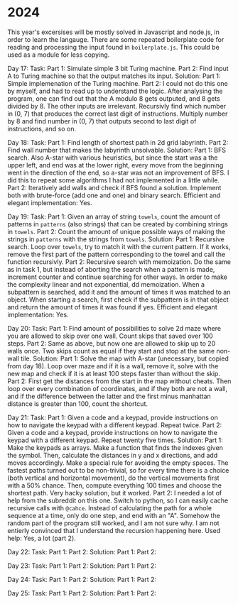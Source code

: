 # 2024

This year's excersises will be mostly solved in Javascript and node.js, in order to learn the langauge. There are some repeated boilerplate code for reading and processing the input found in `boilerplate.js`. This could be used as a module for less copying.

Day 17:
    Task:
        Part 1: Simulate simple 3 bit Turing machine.
        Part 2: Find input A to Turing machine so that the output matches its input.
    Solution:
        Part 1: Simple implemenation of the Turing machine.
        Part 2: I could not do this one by myself, and had to read up to understand the logic. After analysing the program, one can find out that the A modulo 8 gets outputed, and 8 gets divided by 8. The other inputs are irrelevant. Recursivly find which number in (0, 7) that produces the correct last digit of instructions. Multiply number by 8 and find number in (0, 7) that outputs second to last digit of instructions, and so on.

Day 18:
    Task:
        Part 1: Find length of shortest path in 2d grid labyrinth.
        Part 2: Find wall number that makes the labyrinth unsolvable.
    Solution:
        Part 1: BFS search. Also A-star with various heuristics, but since the start was a the upper left, and end was at the lower right, every move from the beginning went in the direction of the end, so a-star was not an improvement of BFS. I did this to repeat some algorithms I had not implemented in a little while.
        Part 2: Iteratively add walls and check if BFS found a solution. Implement both with brute-force (add one and one) and binary search.
    Efficient and elegant implementation: Yes.

Day 19:
    Task:
        Part 1: Given an array of string `towels`, count the amount of patterns in `patterns` (also strings) that can be created by combining strings in `towels`.
        Part 2: Count the amount of unique possible ways of making the strings in `patterns` with the strings from `towels`.
    Solution:
        Part 1: Recursive search. Loop over `towels`, try to match it with the current pattern. If it works, remove the first part of the pattern corresponding to the towel and call the function recursivly.
        Part 2: Recursive search with memoization. Do the same as in task 1, but instead of aborting the search when a pattern is made, increment counter and continue searching for other ways. In order to make the complexity linear and not exponential, dd memoization. When a subpattern is searched, add it and the amount of times it was matched to an object. When starting a search, first check if the subpattern is in that object and return the amount of times it was found if yes.
    Efficient and elegant implementation: Yes.

Day 20:
    Task:
        Part 1: Find amount of possibilities to solve 2d maze where you are allowed to skip over one wall. Count skips that saved over 100 steps.
        Part 2: Same as above, but now one are allowed to skip up to 20 walls once. Two skips count as equal if they start and stop at the same non-wall tile.
    Solution:
        Part 1: Solve the map with A-star (unecessary, but copied from day 18). Loop over maze and if it is a wall, remove it, solve with the new map and check if it is at least 100 steps faster than without the skip.
        Part 2: First get the distances from the start in the map without cheats. Then loop over every combination of coordinates, and if they both are not a wall, and if the difference between the latter and the first minus manhattan distance is greater than 100, count the shortcut.

Day 21:
    Task:
        Part 1: Given a code and a keypad, provide instructions on how to navigate the keypad with a different keypad. Repeat twice.
        Part 2: Given a code and a keypad, provide instructions on how to navigate the keypad with a different keypad. Repeat twenty five times.
    Solution:
        Part 1: Make the keypads as arrays. Make a function that finds the indexes given the symbol. Then, calculate the distances in y and x directions, and add moves accordingly. Make a special rule for avoiding the empty spaces. The fastest paths turned out to be non-trivial, so for every time there is a choice (both vertical and horizontal movement), do the vertical movements first with a 50% chance. Then, compute everything 100 times and choose the shortest path. Very hacky solution, but it worked.
        Part 2: I needed a lot of help from the subreddit on this one. Switch to python, so I can easily cache recursive calls with `@cahce`. Instead of calculating the path for a whole sequence at a time, only do one step, and end with an "A". Somehow the random part of the program still worked, and I am not sure why. I am not entierly convinced that I understand the recursion happening here.
    Used help: Yes, a lot (part 2).

Day 22:
    Task:
        Part 1:
        Part 2:
    Solution:
        Part 1:
        Part 2:

Day 23:
    Task:
        Part 1:
        Part 2:
    Solution:
        Part 1:
        Part 2:

Day 24:
    Task:
        Part 1:
        Part 2:
    Solution:
        Part 1:
        Part 2:

Day 25:
    Task:
        Part 1:
        Part 2:
    Solution:
        Part 1:
        Part 2:
